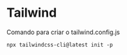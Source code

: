# Tailwind

Comando para criar o tailwind.config.js

```shell
npx tailwindcss-cli@latest init -p
```
